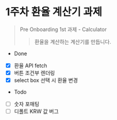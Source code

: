 # 1주차 환율 계산기 과제

> Pre Onboarding 1st 과제 - Calculator
>
> > 환율을 계산하는 계산기를 만듭니다.

- Done

* [x] 환율 API fetch
* [x] 버튼 조건부 렌더링
* [x] select box 선택 시 환율 변경

- Todo

* [ ] 숫자 포매팅
* [ ] 디폴트 KRW 값 버그
